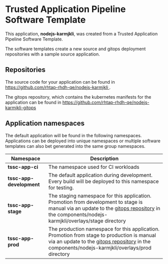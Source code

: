 # Trusted Application Pipeline Software Template

This application, **nodejs-karmjkli**, was created from a Trusted Application Pipeline Software Template.

The software templates create a new source and gitops deployment repositories with a sample source application. 

## Repositories

The source code for your application can be found in [https://github.com/rhtap-rhdh-qe/nodejs-karmjkli ](https://github.com/rhtap-rhdh-qe/nodejs-karmjkli ).
 
The gitops repository, which contains the kubernetes manifests for the application can be found in 
[https://github.com/rhtap-rhdh-qe/nodejs-karmjkli-gitops ](https://github.com/rhtap-rhdh-qe/nodejs-karmjkli-gitops ) 

## Application namespaces 

The default application will be found in the following namespaces. Applications can be deployed into unique namespaces or multiple software templates can also bet generated into the same group namespaces.  

|  Namespace   |  Description   |  
| -------- | -------- |
| **tssc-app-ci** | The namespace used for CI workloads |
| **tssc-app-development** | The default application during development. Every build will be deployed to this namespace for testing. |
| **tssc-app-stage** | The staging namespace for this application. Promotion from development to stage is manual via an update to the [gitops repository](https://github.com/rhtap-rhdh-qe/nodejs-karmjkli-gitops ) in the components/nodejs-karmjkli/overlays/stage directory |
| **tssc-app-prod** | The production namespace for this application. Promotion from stage to production is manual via an update to the [gitops repository](https://github.com/rhtap-rhdh-qe/nodejs-karmjkli-gitops ) in the components/nodejs-karmjkli/overlays/prod directory |